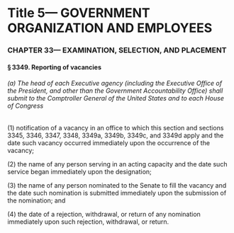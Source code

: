 
# Title 5— GOVERNMENT ORGANIZATION AND EMPLOYEES
### CHAPTER 33— EXAMINATION, SELECTION, AND PLACEMENT
#### § 3349. Reporting of vacancies
###### (a) The head of each Executive agency (including the Executive Office of the President, and other than the Government Accountability Office) shall submit to the Comptroller General of the United States and to each House of Congress

(1) notification of a vacancy in an office to which this section and sections 3345, 3346, 3347, 3348, 3349a, 3349b, 3349c, and 3349d apply and the date such vacancy occurred immediately upon the occurrence of the vacancy;

(2) the name of any person serving in an acting capacity and the date such service began immediately upon the designation;

(3) the name of any person nominated to the Senate to fill the vacancy and the date such nomination is submitted immediately upon the submission of the nomination; and

(4) the date of a rejection, withdrawal, or return of any nomination immediately upon such rejection, withdrawal, or return.
